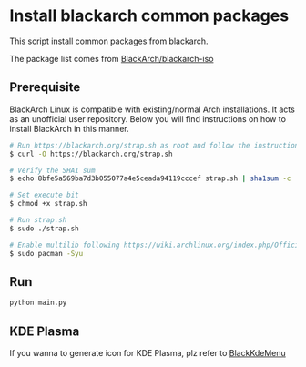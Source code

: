 # Install blackarch common packages

This script install common packages from blackarch.

The package list comes from [BlackArch/blackarch-iso](https://github.com/BlackArch/blackarch-iso/blob/master/slim-iso/packages.x86_64)

## Prerequisite

BlackArch Linux is compatible with existing/normal Arch installations. It acts as an unofficial user repository. Below you will find instructions on how to install BlackArch in this manner.


```zsh
# Run https://blackarch.org/strap.sh as root and follow the instructions.
$ curl -O https://blackarch.org/strap.sh

# Verify the SHA1 sum
$ echo 8bfe5a569ba7d3b055077a4e5ceada94119cccef strap.sh | sha1sum -c

# Set execute bit
$ chmod +x strap.sh

# Run strap.sh
$ sudo ./strap.sh

# Enable multilib following https://wiki.archlinux.org/index.php/Official_repositories#Enabling_multilib and run:
$ sudo pacman -Syu
```

## Run

```zsh
python main.py
```

## KDE Plasma

If you wanna to generate icon for KDE Plasma, plz refer to [BlackKdeMenu](https://github.com/sakurafisch/BlackarchKdeMenu)